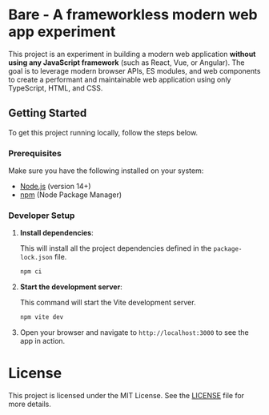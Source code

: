 # Bare - A frameworkless modern web app experiment

This project is an experiment in building a modern web application **without using any JavaScript framework** (such as React, Vue, or Angular). The goal is to leverage modern browser APIs, ES modules, and web components to create a performant and maintainable web application using only TypeScript, HTML, and CSS.

## Getting Started

To get this project running locally, follow the steps below.

### Prerequisites

Make sure you have the following installed on your system:

- [Node.js](https://nodejs.org/) (version 14+)
- [npm](https://www.npmjs.com/) (Node Package Manager)

### Developer Setup

1. **Install dependencies**:

   This will install all the project dependencies defined in the `package-lock.json` file.

   ```bash
   npm ci
   ```

2. **Start the development server**:

   This command will start the Vite development server.

   ```bash
   npm vite dev
   ```

3. Open your browser and navigate to `http://localhost:3000` to see the app in action.

# License

This project is licensed under the MIT License. See the [LICENSE](./LICENSE) file for more details.
